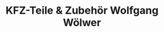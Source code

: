 ---
title: "KFZ-Teile & Zubehör Wolfgang Wölwer"
url: /kaisersesch/kfz-teile-und-zubehoer-wolfgang-woelwer/
shop: Autoteile
---